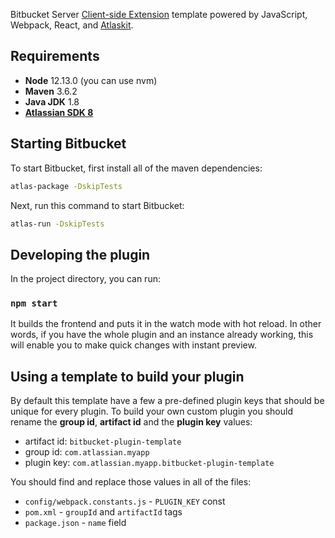 Bitbucket Server [Client-side Extension](https://developer.atlassian.com/server/framework/clientside-extensions/) template powered by JavaScript, Webpack, React, and [Atlaskit](https://atlaskit.atlassian.com/).

## Requirements
 - **Node** 12.13.0 (you can use nvm)
 - **Maven** 3.6.2
 - **Java JDK** 1.8
 - [**Atlassian SDK 8**](https://developer.atlassian.com/server/framework/atlassian-sdk/downloads/)

## Starting Bitbucket

To start Bitbucket, first install all of the maven dependencies:

```sh
atlas-package -DskipTests
```

Next, run this command to start Bitbucket:

```sh
atlas-run -DskipTests
```

## Developing the plugin

In the project directory, you can run:

### `npm start`

It builds the frontend and puts it in the watch mode with hot reload.
In other words, if you have the whole plugin and an instance already working,
this will enable you to make quick changes with instant preview.

## Using a template to build your plugin

By default this template have a few a pre-defined plugin keys that should be unique for every plugin. 
To build your own custom plugin you should rename the **group id**, **artifact id** and the **plugin key** values:

 - artifact id: `bitbucket-plugin-template`
 - group id: `com.atlassian.myapp`   
 - plugin key: `com.atlassian.myapp.bitbucket-plugin-template`
 
You should find and replace those values in all of the files:
 - `config/webpack.constants.js` - `PLUGIN_KEY` const
 - `pom.xml` - `groupId` and `artifactId` tags
 - `package.json` - `name` field
